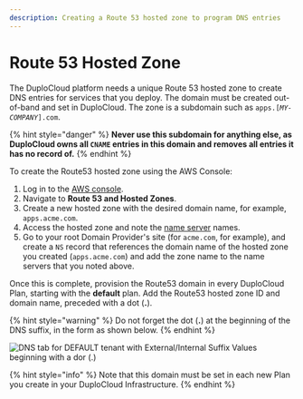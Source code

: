 ```yaml
---
description: Creating a Route 53 hosted zone to program DNS entries
---
```


# Route 53 Hosted Zone

The DuploCloud platform needs a unique Route 53 hosted zone to create DNS entries for services that you deploy. The domain must be created out-of-band and set in DuploCloud. The zone is a subdomain such as `apps.[`_`MY-COMPANY`_`].com`.&#x20;

{% hint style="danger" %}
**Never use this subdomain for anything else, as DuploCloud owns all `CNAME` entries in this domain and removes all entries it has no record of.**
{% endhint %}

To create the Route53 hosted zone using the AWS Console:

1. Log in to the [AWS console](https://aws.amazon.com/console/).
2. Navigate to **Route 53 and Hosted Zones**.&#x20;
3. Create a new hosted zone with the desired domain name, for example, `apps.acme.com`.&#x20;
4. Access the hosted zone and note the [name server](https://docs.aws.amazon.com/Route53/latest/APIReference/API\_domains\_Nameserver.html) names.
5. Go to your root Domain Provider's site (for `acme.com`, for example), and create a `NS` record that references the domain name of the hosted zone you created (`apps.acme.com`) and add the zone name to the name servers that you noted above.

Once this is complete, provision the Route53 domain in every DuploCloud Plan, starting with the **default** plan. Add the Route53 hosted zone ID and domain name, preceded with a dot (**.**).

{% hint style="warning" %}
Do not forget the dot (**.**) at the beginning of the DNS suffix, in the form as shown below.
{% endhint %}

![DNS tab for DEFAULT tenant with External/Internal Suffix Values beginning with a dor (.)](<../../.gitbook/assets/image (18) (2).png>)

{% hint style="info" %}
Note that this domain must be set in each new Plan you create in your DuploCloud Infrastructure.
{% endhint %}
